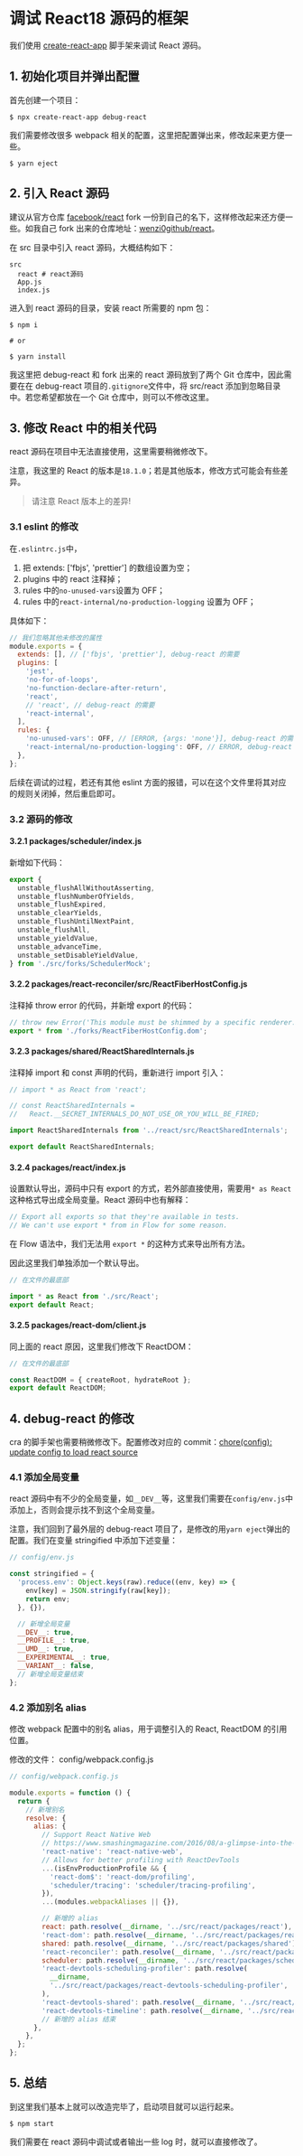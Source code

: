 # 调试 React18 源码的框架

我们使用 [create-react-app](https://create-react-app.dev) 脚手架来调试 React 源码。

## 1. 初始化项目并弹出配置

首先创建一个项目：

```shell
$ npx create-react-app debug-react
```

我们需要修改很多 webpack 相关的配置，这里把配置弹出来，修改起来更方便一些。

```shell
$ yarn eject
```

## 2. 引入 React 源码

建议从官方仓库 [facebook/react](https://github.com/facebook/react) fork 一份到自己的名下，这样修改起来还方便一些。如我自己 fork 出来的仓库地址：[wenzi0github/react](https://github.com/wenzi0github/react)。

在 src 目录中引入 react 源码，大概结构如下：

```shell
src
  react # react源码
  App.js
  index.js
```

进入到 react 源码的目录，安装 react 所需要的 npm 包：

```shell
$ npm i

# or

$ yarn install
```

我这里把 debug-react 和 fork 出来的 react 源码放到了两个 Git 仓库中，因此需要在在 debug-react 项目的`.gitignore`文件中，将 src/react 添加到忽略目录中。若您希望都放在一个 Git 仓库中，则可以不修改这里。

## 3. 修改 React 中的相关代码

react 源码在项目中无法直接使用，这里需要稍微修改下。

注意，我这里的 React 的版本是`18.1.0`；若是其他版本，修改方式可能会有些差异。

> 请注意 React 版本上的差异!

### 3.1 eslint 的修改

在`.eslintrc.js`中，

1. 把 extends: ['fbjs', 'prettier'] 的数组设置为空；
2. plugins 中的 react 注释掉；
3. rules 中的`no-unused-vars`设置为 OFF；
4. rules 中的`react-internal/no-production-logging` 设置为 OFF；

具体如下：

```javascript
// 我们忽略其他未修改的属性
module.exports = {
  extends: [], // ['fbjs', 'prettier'], debug-react 的需要
  plugins: [
    'jest',
    'no-for-of-loops',
    'no-function-declare-after-return',
    'react',
    // 'react', // debug-react 的需要
    'react-internal',
  ],
  rules: {
    'no-unused-vars': OFF, // [ERROR, {args: 'none'}], debug-react 的需要
    'react-internal/no-production-logging': OFF, // ERROR, debug-react 的需要
  },
};
```

后续在调试的过程，若还有其他 eslint 方面的报错，可以在这个文件里将其对应的规则关闭掉，然后重启即可。

### 3.2 源码的修改

#### 3.2.1 packages/scheduler/index.js

新增如下代码：

```javascript
export {
  unstable_flushAllWithoutAsserting,
  unstable_flushNumberOfYields,
  unstable_flushExpired,
  unstable_clearYields,
  unstable_flushUntilNextPaint,
  unstable_flushAll,
  unstable_yieldValue,
  unstable_advanceTime,
  unstable_setDisableYieldValue,
} from './src/forks/SchedulerMock';
```

#### 3.2.2 packages/react-reconciler/src/ReactFiberHostConfig.js

注释掉 throw error 的代码，并新增 export 的代码：

```javascript
// throw new Error('This module must be shimmed by a specific renderer.');
export * from './forks/ReactFiberHostConfig.dom';
```

#### 3.2.3 packages/shared/ReactSharedInternals.js

注释掉 import 和 const 声明的代码，重新进行 import 引入：

```javascript
// import * as React from 'react';

// const ReactSharedInternals =
//   React.__SECRET_INTERNALS_DO_NOT_USE_OR_YOU_WILL_BE_FIRED;

import ReactSharedInternals from '../react/src/ReactSharedInternals';

export default ReactSharedInternals;
```

#### 3.2.4 packages/react/index.js

设置默认导出，源码中只有 export 的方式，若外部直接使用，需要用`* as React`这种格式导出成全局变量。React 源码中也有解释：

```javascript
// Export all exports so that they're available in tests.
// We can't use export * from in Flow for some reason.
```

在 Flow 语法中，我们无法用 `export *` 的这种方式来导出所有方法。

因此这里我们单独添加一个默认导出。

```javascript
// 在文件的最底部

import * as React from './src/React';
export default React;
```

#### 3.2.5 packages/react-dom/client.js

同上面的 react 原因，这里我们修改下 ReactDOM：

```javascript
// 在文件的最底部

const ReactDOM = { createRoot, hydrateRoot };
export default ReactDOM;
```

## 4. debug-react 的修改

cra 的脚手架也需要稍微修改下。配置修改对应的 commit：[chore(config): update config to load react source](https://github.com/wenzi0github/debug-react/commit/e601994b474f8a61142b04450eae68ca13f88fd0)

### 4.1 添加全局变量

react 源码中有不少的全局变量，如`__DEV__`等，这里我们需要在`config/env.js`中添加上，否则会提示找不到这个全局变量。

注意，我们回到了最外层的 debug-react 项目了，是修改的用`yarn eject`弹出的配置。我们在变量 stringified 中添加下述变量：

```javascript
// config/env.js

const stringified = {
  'process.env': Object.keys(raw).reduce((env, key) => {
    env[key] = JSON.stringify(raw[key]);
    return env;
  }, {}),

  // 新增全局变量
  __DEV__: true,
  __PROFILE__: true,
  __UMD__: true,
  __EXPERIMENTAL__: true,
  __VARIANT__: false,
  // 新增全局变量结束
};
```

### 4.2 添加别名 alias

修改 webpack 配置中的别名 alias，用于调整引入的 React, ReactDOM 的引用位置。

修改的文件： config/webpack.config.js

```javascript
// config/webpack.config.js

module.exports = function () {
  return {
    // 新增别名
    resolve: {
      alias: {
        // Support React Native Web
        // https://www.smashingmagazine.com/2016/08/a-glimpse-into-the-future-with-react-native-for-web/
        'react-native': 'react-native-web',
        // Allows for better profiling with ReactDevTools
        ...(isEnvProductionProfile && {
          'react-dom$': 'react-dom/profiling',
          'scheduler/tracing': 'scheduler/tracing-profiling',
        }),
        ...(modules.webpackAliases || {}),

        // 新增的 alias
        react: path.resolve(__dirname, '../src/react/packages/react'),
        'react-dom': path.resolve(__dirname, '../src/react/packages/react-dom'),
        shared: path.resolve(__dirname, '../src/react/packages/shared'),
        'react-reconciler': path.resolve(__dirname, '../src/react/packages/react-reconciler'),
        scheduler: path.resolve(__dirname, '../src/react/packages/scheduler'),
        'react-devtools-scheduling-profiler': path.resolve(
          __dirname,
          '../src/react/packages/react-devtools-scheduling-profiler',
        ),
        'react-devtools-shared': path.resolve(__dirname, '../src/react/packages/react-devtools-shared'),
        'react-devtools-timeline': path.resolve(__dirname, '../src/react/packages/react-devtools-timeline'),
        // 新增的 alias 结束
      },
    },
  };
};
```

## 5. 总结

到这里我们基本上就可以改造完毕了，启动项目就可以运行起来。

```shell
$ npm start
```

我们需要在 react 源码中调试或者输出一些 log 时，就可以直接修改了。
